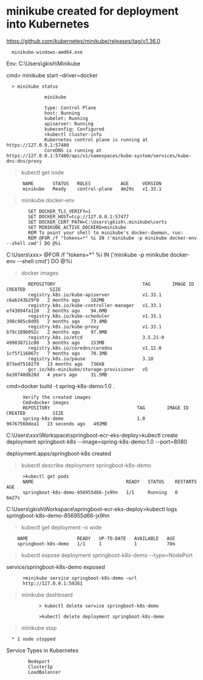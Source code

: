 # minikube created for deployment into Kubernetes

https://github.com/kubernetes/minikube/releases/tag/v1.36.0

      minikube-windows-amd64.exe

Env: C:\Users\gkish\Minikube


cmd> minikube start –driver=docker

      > minikube status

                  minikube
                  
                  type: Control Plane
                  host: Running
                  kubelet: Running
                  apiserver: Running
                  kubeconfig: Configured
                  >kubectl cluster-info
                  Kubernetes control plane is running at https://127.0.0.1:57480
                  CoreDNS is running at https://127.0.0.1:57480/api/v1/namespaces/kube-system/services/kube-dns:dns/proxy

> kubectl get node
          
          NAME       STATUS   ROLES           AGE     VERSION
          minikube   Ready    control-plane   4m29s   v1.33.1


> minikube docker-env
            
            SET DOCKER_TLS_VERIFY=1
            SET DOCKER_HOST=tcp://127.0.0.1:57477
            SET DOCKER_CERT_PATH=C:\Users\gkish\.minikube\certs
            SET MINIKUBE_ACTIVE_DOCKERD=minikube
            REM To point your shell to minikube's docker-daemon, run:
            REM @FOR /f "tokens=*" %i IN ('minikube -p minikube docker-env --shell cmd') DO @%i

C:\Users\xxx> @FOR /f "tokens=*" %i IN ('minikube -p minikube docker-env --shell cmd') DO @%i

>docker images
            
            REPOSITORY                                TAG        IMAGE ID       CREATED         SIZE
            registry.k8s.io/kube-apiserver            v1.33.1    c6ab243b29f8   2 months ago    102MB
            registry.k8s.io/kube-controller-manager   v1.33.1    ef43894fa110   2 months ago    94.6MB
            registry.k8s.io/kube-scheduler            v1.33.1    398c985c0d95   2 months ago    73.4MB
            registry.k8s.io/kube-proxy                v1.33.1    b79c189b052c   2 months ago    97.9MB
            registry.k8s.io/etcd                      3.5.21-0   499038711c08   3 months ago    153MB
            registry.k8s.io/coredns/coredns           v1.12.0    1cf5f116067c   7 months ago    70.1MB
            registry.k8s.io/pause                     3.10       873ed7510279   13 months ago   736kB
            gcr.io/k8s-minikube/storage-provisioner   v5         6e38f40d628d   4 years ago     31.5MB

cmd>docker build -t spring-k8s-demo:1.0 .
          
          
          Verify the created images
          Cmd>docker images
          REPOSITORY                                TAG        IMAGE ID       CREATED          SIZE
          spring-k8s-demo                           1.0        96767569dea1   23 seconds ago   492MB


C:\Users\xxx\Workspace\springboot-ecr-eks-deploy>kubectl create deployment springboot-k8s --image=spring-k8s-demo:1.0 --port=8080

deployment.apps/springboot-k8s created


>kubectl describe  deployment springboot-k8s-demo
          
          >kubectl get pods
          NAME                                  READY   STATUS    RESTARTS       AGE
          springboot-k8s-demo-856955d66-jx9hn   1/1     Running   0              6m27s


C:\Users\gkish\Workspace\springboot-ecr-eks-deploy>kubectl logs springboot-k8s-demo-856955d66-jx9hn

>kubectl get deployment –o wide
        
        NAME                  READY   UP-TO-DATE   AVAILABLE   AGE
        springboot-k8s-demo   1/1     1            1           78m


> kubectl expose deployment springboot-k8s-demo --type=NodePort

service/springboot-k8s-demo exposed

          >minikube service springboot-k8s-demo –url
          http://127.0.0.1:59261

 >minikube dashboard
                
                > kubectl delete service springboot-k8s-demo
                
                >kubectl delete deployment springboot-k8s-demo


> minikube stop
      
      * 1 node stopped

Service Types in Kubernetes
            
            Nodeport
            ClusterIp
            LoadBalancer






